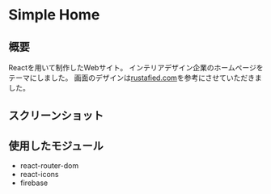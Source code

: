 # Simple Home
## 概要
Reactを用いて制作したWebサイト。
インテリアデザイン企業のホームページをテーマにしました。
画面のデザインは[rustafied.com](https://www.rustafied.com/)を参考にさせていただきました。

## スクリーンショット

## 使用したモジュール
- react-router-dom
- react-icons
- firebase